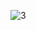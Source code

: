 ![3](https://user-images.githubusercontent.com/69804253/91694782-c6b53500-eb8a-11ea-9774-8973b130ee48.gif)
